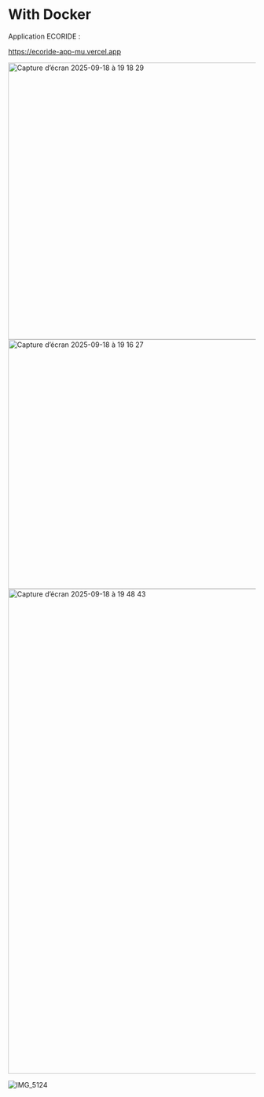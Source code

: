 # With Docker


Application ECORIDE :

https://ecoride-app-mu.vercel.app




<img width="845" height="563" alt="Capture d’écran 2025-09-18 à 19 18 29" src="https://github.com/user-attachments/assets/7e952d74-0be2-4cd4-b061-7b5921fac8b6" />



<img width="626" height="507" alt="Capture d’écran 2025-09-18 à 19 16 27" src="https://github.com/user-attachments/assets/87ee4b80-eee0-43c0-b601-97c336a4fcb7" />




<img width="1260" height="986" alt="Capture d’écran 2025-09-18 à 19 48 43" src="https://github.com/user-attachments/assets/270f2a47-f14f-48ba-be0f-00044fc7908a" />






![IMG_5124](https://github.com/user-attachments/assets/f290a8a3-074a-4082-98d2-926d49f05fa1)









